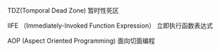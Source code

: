 TDZ(Tomporal Dead Zone)
暂时性死区

IIFE （Immediately-Invoked Function Expression）
立即执行函数表达式

AOP (Aspect Oriented Programming)
面向切面编程